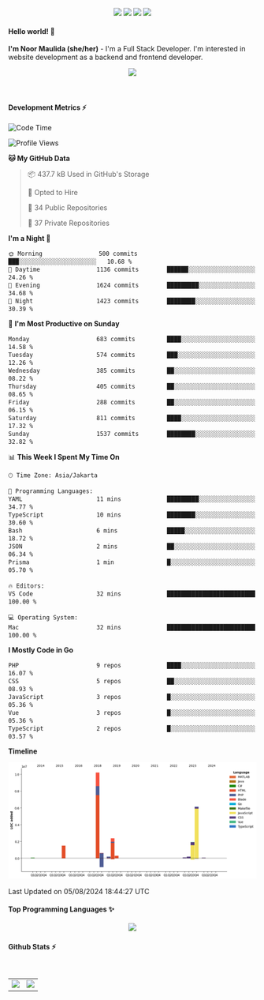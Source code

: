 <p align="center">
  <img src="https://dev.discordprofiles.me/badge/status/814439552055771206?simple=true">
  <img src="https://dev.discordprofiles.me/badge/playing/814439552055771206">
  <img src="https://dev.discordprofiles.me/badge/vscode/814439552055771206">
  <img src="https://dev.discordprofiles.me/badge/spotify/814439552055771206">
</p>

#### Hello world! 👋
**I'm Noor Maulida (she/her)** - I'm a Full Stack Developer. I'm interested in website development as a backend and frontend developer.

<p align="center">
  <img src="https://skillicons.dev/icons?i=go,php,laravel,nodejs,vue,express,ruby,python,mongodb,docker,aws,gcp" />
</p>
<br>

#### Development Metrics ⚡
<!--START_SECTION:waka-->
![Code Time](http://img.shields.io/badge/Code%20Time-373%20hrs%2030%20mins-blue)

![Profile Views](http://img.shields.io/badge/Profile%20Views-0-blue)

**🐱 My GitHub Data** 

> 📦 437.7 kB Used in GitHub's Storage 
 > 
> 💼 Opted to Hire
 > 
> 📜 34 Public Repositories 
 > 
> 🔑 37 Private Repositories 
 > 
**I'm a Night 🦉** 

```text
🌞 Morning                500 commits         ███░░░░░░░░░░░░░░░░░░░░░░   10.68 % 
🌆 Daytime                1136 commits        ██████░░░░░░░░░░░░░░░░░░░   24.26 % 
🌃 Evening                1624 commits        █████████░░░░░░░░░░░░░░░░   34.68 % 
🌙 Night                  1423 commits        ████████░░░░░░░░░░░░░░░░░   30.39 % 
```
📅 **I'm Most Productive on Sunday** 

```text
Monday                   683 commits         ████░░░░░░░░░░░░░░░░░░░░░   14.58 % 
Tuesday                  574 commits         ███░░░░░░░░░░░░░░░░░░░░░░   12.26 % 
Wednesday                385 commits         ██░░░░░░░░░░░░░░░░░░░░░░░   08.22 % 
Thursday                 405 commits         ██░░░░░░░░░░░░░░░░░░░░░░░   08.65 % 
Friday                   288 commits         ██░░░░░░░░░░░░░░░░░░░░░░░   06.15 % 
Saturday                 811 commits         ████░░░░░░░░░░░░░░░░░░░░░   17.32 % 
Sunday                   1537 commits        ████████░░░░░░░░░░░░░░░░░   32.82 % 
```


📊 **This Week I Spent My Time On** 

```text
🕑︎ Time Zone: Asia/Jakarta

💬 Programming Languages: 
YAML                     11 mins             █████████░░░░░░░░░░░░░░░░   34.77 % 
TypeScript               10 mins             ████████░░░░░░░░░░░░░░░░░   30.60 % 
Bash                     6 mins              █████░░░░░░░░░░░░░░░░░░░░   18.72 % 
JSON                     2 mins              ██░░░░░░░░░░░░░░░░░░░░░░░   06.34 % 
Prisma                   1 min               █░░░░░░░░░░░░░░░░░░░░░░░░   05.70 % 

🔥 Editors: 
VS Code                  32 mins             █████████████████████████   100.00 % 

💻 Operating System: 
Mac                      32 mins             █████████████████████████   100.00 % 
```

**I Mostly Code in Go** 

```text
PHP                      9 repos             ████░░░░░░░░░░░░░░░░░░░░░   16.07 % 
CSS                      5 repos             ██░░░░░░░░░░░░░░░░░░░░░░░   08.93 % 
JavaScript               3 repos             █░░░░░░░░░░░░░░░░░░░░░░░░   05.36 % 
Vue                      3 repos             █░░░░░░░░░░░░░░░░░░░░░░░░   05.36 % 
TypeScript               2 repos             █░░░░░░░░░░░░░░░░░░░░░░░░   03.57 % 
```



**Timeline**

![Lines of Code chart](https://raw.githubusercontent.com/noormaulida/noormaulida/main/assets/bar_graph.png)


 Last Updated on 05/08/2024 18:44:27 UTC
<!--END_SECTION:waka-->

#### Top Programming Languages ✨
<p align="center">
  <img src="https://api.githubtrends.io/user/svg/noormaulida/langs?time_range=one_year&include_private=true&compact=true&theme=dark" />
</p>

#### Github Stats ⚡
<p align="center">
  <table>
    <tr>
      <td>
        <img src="https://github-readme-streak-stats.herokuapp.com?user=noormaulida&theme=react&hide_border=true&mode=weekly" height="180" />
      </td>
      <td>
        <img src="https://github-readme-stats.vercel.app/api?username=noormaulida&theme=react&count_private=true&hide_border=true&line_height=20" height="180"/>
      </td>
    </tr>
</p>
<br>
